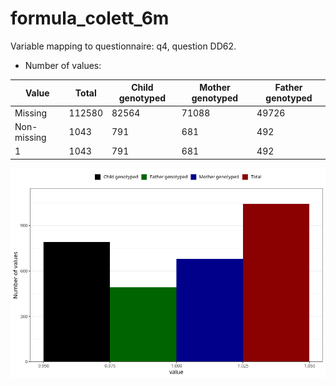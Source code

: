 # formula_colett_6m
Variable mapping to questionnaire: q4, question DD62.
- Number of values:

| Value | Total | Child genotyped | Mother genotyped | Father genotyped |
| ----- | ----- | --------------- | ---------------- | ---------------- |
| Missing | 112580 | 82564 | 71088 | 49726 |
| Non-missing | 1043 | 791 | 681 | 492 |
| 1 | 1043 | 791 | 681 | 492 |



![](formula_colett_6m_n.png)



